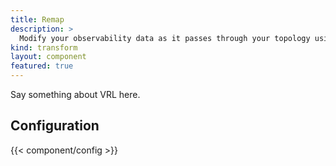 ```yaml
---
title: Remap
description: >
  Modify your observability data as it passes through your topology using [VRL](/docs/reference/vrl)
kind: transform
layout: component
featured: true
---
```


Say something about VRL here.

## Configuration

{{< component/config >}}
